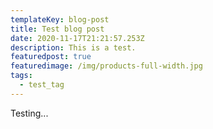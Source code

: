 ```yaml
---
templateKey: blog-post
title: Test blog post
date: 2020-11-17T21:21:57.253Z
description: This is a test.
featuredpost: true
featuredimage: /img/products-full-width.jpg
tags:
  - test_tag
---
```

Testing...